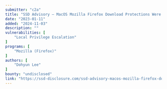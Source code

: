 ```yaml
---
submitter: "c2a"
title: "SSD Advisory – MacOS Mozilla Firefox Download Protections Were Bypassed By .atloc / .ftploc Files"
date: "2023-01-11"
added: "2024-11-03"
description: ""
vulnerabilities: [
    "Local Privilege Escalation"
]
programs: [
    "Mozilla (Firefox)"
]
authors: [
    "Dohyun Lee"
]
bounty: "undisclosed"
link: "https://ssd-disclosure.com/ssd-advisory-macos-mozilla-firefox-download-protections-were-bypassed-by-atloc-ftploc-files/"
---
```




